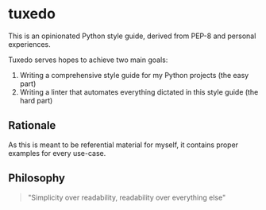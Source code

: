 # tuxedo
This is an opinionated Python style guide, derived from PEP-8 and personal
experiences.

Tuxedo serves hopes to achieve two main goals:
1. Writing a comprehensive style guide for my Python projects (the easy part)
1. Writing a linter that automates everything dictated in this style guide (the
hard part)


## Rationale
As this is meant to be referential material for myself, it contains proper
examples for every use-case.


## Philosophy
> "Simplicity over readability, readability over everything else"
